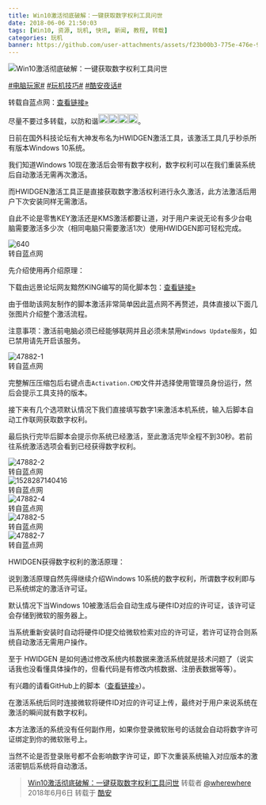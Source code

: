 ```yaml
---
title: Win10激活彻底破解：一键获取数字权利工具问世
date: 2018-06-06 21:50:03
tags: [Win10, 资源, 玩机, 快讯, 新闻, 教程, 转载]
categories: 玩机
banner: https://github.com/user-attachments/assets/f23b00b3-775e-476e-9f83-c0060c85b833
---
```

![Win10激活彻底破解：一键获取数字权利工具问世](https://github.com/user-attachments/assets/f23b00b3-775e-476e-9f83-c0060c85b833)

<style>
  img.emoji {
    height: 20px;
    width: 20px;
    margin-bottom: -4px !important;
    display: unset;
  }
</style>

[#电脑玩家#](https://www.coolapk.com/t/电脑玩家) [#玩机技巧#](https://www.coolapk.com/t/玩机技巧) [#酷安夜话#](https://www.coolapk.com/t/酷安夜话)

转载自蓝点网：[查看链接»](https://www.landiannews.com/archives/47882.htm)

尽量不要过多转载，以防和谐<img class="emoji" src="https://cdn.jsdelivr.net/gh/Coolapk-UWP/Coolapk-Lite@master/CoolapkLite/CoolapkLite/Assets/Emoji/(流汗滑稽).png" alt="流汗滑稽" /><img class="emoji" src="https://cdn.jsdelivr.net/gh/Coolapk-UWP/Coolapk-Lite@master/CoolapkLite/CoolapkLite/Assets/Emoji/(流汗滑稽).png" alt="流汗滑稽" /><img class="emoji" src="https://cdn.jsdelivr.net/gh/Coolapk-UWP/Coolapk-Lite@master/CoolapkLite/CoolapkLite/Assets/Emoji/(流汗滑稽).png" alt="流汗滑稽" /><img class="emoji" src="https://cdn.jsdelivr.net/gh/Coolapk-UWP/Coolapk-Lite@master/CoolapkLite/CoolapkLite/Assets/Emoji/(流汗滑稽).png" alt="流汗滑稽" />。

日前在国外科技论坛有大神发布名为HWIDGEN激活工具，该激活工具几乎秒杀所有版本Windows 10系统。

我们知道Windows 10现在激活后会带有数字权利，数字权利可以在我们重装系统后自动激活无需再次激活。

而HWIDGEN激活工具正是直接获取数字激活权利进行永久激活，此方法激活后用户下次安装同样无需激活。

自此不论是零售KEY激活还是KMS激活都要让道，对于用户来说无论有多少台电脑需要激活多少次（相同电脑只需要激活1次）使用HWIDGEN即可轻松完成。

<img src="https://github.com/user-attachments/assets/f2f91244-6648-488f-a030-f348a46d88e7" alt="640" />
<figcaption>转自蓝点网</figcaption>

先介绍使用再介绍原理：

下载由远景论坛网友黯然KING编写的简化脚本包：[查看链接»](https://dl.lancdn.com/landian/software/HWIDGEN)<!--more-->

由于借助该网友制作的脚本激活非常简单因此蓝点网不再赘述，具体直接以下面几张图片介绍整个激活流程。

注意事项：激活前电脑必须已经能够联网并且必须未禁用`Windows Update服务`，如已禁用请先开启该服务。

<img src="https://github.com/user-attachments/assets/fa48600d-24ab-4a3f-9c03-6e4203416ee3" alt="47882-1" />
<figcaption>转自蓝点网</figcaption>

完整解压压缩包后右键点击`Activation.CMD`文件并选择使用管理员身份运行，然后会提示工具支持的版本。

接下来有几个选项默认情况下我们直接填写数字1来激活本机系统，输入后脚本自动工作联网获取数字权利。

最后执行完毕后脚本会提示你系统已经激活，至此激活完毕全程不到30秒。若前往系统激活选项会看到已经获得数字权利。

<img src="https://github.com/user-attachments/assets/c5f95b2e-70d0-4bd7-bde4-c7a1eeba8698" alt="47882-2" />
<figcaption>转自蓝点网</figcaption>

<img src="https://github.com/user-attachments/assets/9dc1e8c8-92bc-4d92-8ee6-e19a84317fa8" alt="1528287140416" />
<figcaption>转自蓝点网</figcaption>

<img src="https://github.com/user-attachments/assets/3633741a-d84c-417e-9d34-c85f669f7500" alt="47882-4" />
<figcaption>转自蓝点网</figcaption>

<img src="https://github.com/user-attachments/assets/2a2cde58-a561-4edb-adb7-94675e614e8c" alt="47882-5" />
<figcaption>转自蓝点网</figcaption>

<img src="https://github.com/user-attachments/assets/688e5a64-f365-42ae-93fb-259754fda844" alt="47882-7" />
<figcaption>转自蓝点网</figcaption>

HWIDGEN获得数字权利的激活原理：

说到激活原理自然先得继续介绍Windows 10系统的数字权利，所谓数字权利即与已系统绑定的激活许可证。

默认情况下当Windows 10被激活后会自动生成与硬件ID对应的许可证，该许可证会存储到微软的服务器上。

当系统重新安装时自动将硬件ID提交给微软检索对应的许可证，若许可证符合则系统自动激活无需用户操作。

至于 HWIDGEN 是如何通过修改系统内核数据来激活系统就是技术问题了（说实话我也没看懂具体操作的，但看代码是有修改内核数据、注册表数据等等）。

有兴趣的请看GitHub上的脚本（[查看链接»](https://github.com/vyvojar/slshim)）。

在激活系统后同时连接微软将硬件ID对应的许可证上传，最终对于用户来说系统在激活的瞬间就有数字权利。

本方法激活的系统没有任何副作用，如果你登录微软账号的话就会自动将数字许可证绑定到你的微软账号上。

当然不论是否登录账号都不会影响数字许可证，即下次重装系统输入对应版本的激活密钥后系统将自动激活。

> [Win10激活彻底破解：一键获取数字权利工具问世](https://www.coolapk.com/feed/6800015?shareKey=NjNlYjY5ZTQ0NzQ4NjY2MzU1YTI) 转载者 [@wherewhere](https://www.coolapk.com/u/wherewhere) 2018年6月6日 转载于 [酷安](https://www.coolapk.com "Coolapk")
